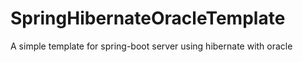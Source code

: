 # SpringHibernateOracleTemplate
A simple template for spring-boot server using hibernate with oracle
